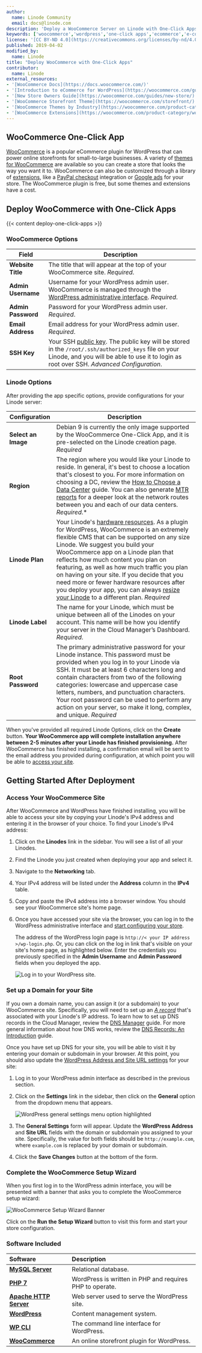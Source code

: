 ```yaml
---
author:
  name: Linode Community
  email: docs@linode.com
description: 'Deploy a WooCommerce Server on Linode with One-Click Apps.'
keywords: ['woocommerce','wordpress','one-click apps','ecommerce','e-commerce','cms']
license: '[CC BY-ND 4.0](https://creativecommons.org/licenses/by-nd/4.0)'
published: 2019-04-02
modified_by:
  name: Linode
title: "Deploy WooCommerce with One-Click Apps"
contributor:
  name: Linode
external_resources:
- '[WooCommerce Docs](https://docs.woocommerce.com/)'
- '[Introduction to eCommerce for WordPress](https://woocommerce.com/guides/ecommerce-for-wordpress-intro/)'
- '[New Store Owners Guide](https://woocommerce.com/guides/new-store/)'
- '[WooCommerce Storefront Theme](https://woocommerce.com/storefront/)'
- '[WooCommerce Themes by Industry](https://woocommerce.com/product-category/themes/storefront-child-theme-themes/)'
- '[WooCommerce Extensions](https://woocommerce.com/product-category/woocommerce-extensions/)'
---
```

## WooCommerce One-Click App

[WooCommerce](https://woocommerce.com/) is a popular eCommerce plugin for WordPress that can power online storefronts for small-to-large businesses. A variety of [themes for WooCommerce](https://woocommerce.com/product-category/themes/storefront-child-theme-themes/) are available so you can create a store that looks the way you want it to. WooCommerce can also be customized through a library of [extensions](https://woocommerce.com/product-category/woocommerce-extensions/), like a [PayPal checkout](https://woocommerce.com/products/woocommerce-gateway-paypal-checkout/) integration or [Google ads](https://woocommerce.com/products/google-ads/) for your store. The WooCommerce plugin is free, but some themes and extensions have a cost.

## Deploy WooCommerce with One-Click Apps

{{< content deploy-one-click-apps >}}

### WooCommerce Options

| **Field** | **Description** |
|--------------|------------|
| **Website Title** | The title that will appear at the top of your WooCommerce site. *Required*. |
| **Admin Username** | Username for your WordPress admin user. WooCommerce is managed through the [WordPress administrative interface](https://codex.wordpress.org/Administration_Screens). *Required*. |
| **Admin Password** | Password for your WordPress admin user. *Required*. |
| **Email Address** | Email address for your WordPress admin user. *Required*. |
| **SSH Key** | Your SSH [public key](/docs/security/authentication/use-public-key-authentication-with-ssh/). The public key will be stored in the `/root/.ssh/authorized_keys` file on your Linode, and you will be able to use it to login as root over SSH. *Advanced Configuration*. |

### Linode Options

After providing the app specific options, provide configurations for your Linode server:

| **Configuration** | **Description** |
|-------------------|-----------------|
| **Select an Image** | Debian 9 is currently the only image supported by the WooCommerce One-Click App, and it is pre-selected on the Linode creation page. *Required* |
| **Region** | The region where you would like your Linode to reside. In general, it's best to choose a location that's closest to you. For more information on choosing a DC, review the [How to Choose a Data Center](/docs/platform/how-to-choose-a-data-center) guide. You can also generate [MTR reports](/docs/networking/diagnostics/diagnosing-network-issues-with-mtr/) for a deeper look at the network routes between you and each of our data centers. *Required*.* |
| **Linode Plan** | Your Linode's [hardware resources](/docs/platform/how-to-choose-a-linode-plan/#hardware-resource-definitions). As a plugin for WordPress, WooCommerce is an extremely flexible CMS that can be supported on any size Linode. We suggest you build your WooCommerce app on a Linode plan that reflects how much content you plan on featuring, as well as how much traffic you plan on having on your site. If you decide that you need more or fewer hardware resources after you deploy your app, you can always [resize your Linode](/docs/platform/disk-images/resizing-a-linode/) to a different plan. *Required* |
| **Linode Label** | The name for your Linode, which must be unique between all of the Linodes on your account. This name will be how you identify your server in the Cloud Manager’s Dashboard. *Required*. |
| **Root Password** | The primary administrative password for your Linode instance. This password must be provided when you log in to your Linode via SSH. It must be at least 6 characters long and contain characters from two of the following categories: lowercase and uppercase case letters, numbers, and punctuation characters. Your root password can be used to perform any action on your server, so make it long, complex, and unique. *Required* |

When you've provided all required Linode Options, click on the **Create** button. **Your WooCommerce app will complete installation anywhere between 2-5 minutes after your Linode has finished provisioning.** After WooCommerce has finished installing, a confirmation email will be sent to the email address you provided during configuration, at which point you will be able to [access your site](#getting-started-after-your-deployment).

## Getting Started After Deployment

### Access Your WooCommerce Site

After WooCommerce and WordPress have finished installing, you will be able to access your site by copying your Linode's IPv4 address and entering it in the browser of your choice. To find your Linode's IPv4 address:

1. Click on the **Linodes** link in the sidebar. You will see a list of all your Linodes.

1. Find the Linode you just created when deploying your app and select it.

1. Navigate to the **Networking** tab.

1. Your IPv4 address will be listed under the **Address** column in the **IPv4** table.

1. Copy and paste the IPv4 address into a browser window. You should see your WooCommerce site's home page.

1.  Once you have accessed your site via the browser, you can log in to the WordPress administrative interface and [start configuring your store](#complete-the-woocommerce-setup-wizard).

    The address of the WordPress login page is `http://< your IP address >/wp-login.php`. Or, you can click on the log in link that's visible on your site's home page, as highlighted below. Enter the credentials you previously specified in the **Admin Username** and **Admin Password** fields when you deployed the app.

    ![Log in to your WordPress site.](wordpress-login.png)

### Set up a Domain for your Site

If you own a domain name, you can assign it (or a subdomain) to your WooCommerce site. Specifically, you will need to set up an [*A record*](/docs/networking/dns/dns-records-an-introduction/#a-and-aaaa) that's associated with your Linode's IP address. To learn how to set up DNS records in the Cloud Manager, review the [DNS Manager](/docs/platform/manager/dns-manager/) guide. For more general information about how DNS works, review the [DNS Records: An Introduction](/docs/networking/dns/dns-records-an-introduction/) guide.

Once you have set up DNS for your site, you will be able to visit it by entering your domain or subdomain in your browser. At this point, you should also update the [WordPress Address and Site URL settings](https://codex.wordpress.org/Changing_The_Site_URL) for your site:

1.  Log in to your WordPress admin interface as described in the previous section.

1.  Click on the **Settings** link in the sidebar, then click on the **General** option from the dropdown menu that appears.

    ![WordPress general settings menu option highlighted](wordpress_general_settings_menu_option_highlighted.png "WordPress general settings menu option highlighted")

1.  The **General Settings** form will appear. Update the **WordPress Address** and **Site URL** fields with the domain or subdomain you assigned to your site. Specifically, the value for both fields should be `http://example.com`, where `example.com` is replaced by your domain or subdomain.

1.  Click the **Save Changes** button at the bottom of the form.

### Complete the WooCommerce Setup Wizard

When you first log in to the WordPress admin interface, you will be presented with a banner that asks you to complete the WooCommerce setup wizard:

![WooCommerce Setup Wizard Banner](woocommerce_setup_wizard_banner.png "WooCommerce setup wizard banner")

Click on the **Run the Setup Wizard** button to visit this form and start your store configuration.

### Software Included


| **Software** | **Description** |
|:--------------|:------------|
| [**MySQL Server**](https://www.mysql.com/) | Relational database. |
| [**PHP 7**](https://www.php.net/) | WordPress is written in PHP and requires PHP to operate. |
| [**Apache HTTP Server**](https://httpd.apache.org/) | Web server used to serve the WordPress site. |
| [**WordPress**](https://wordpress.org/) | Content management system. |
| [**WP CLI**](https://wp-cli.org/) | The command line interface for WordPress. |
| [**WooCommerce**](https://woocommerce.com/) | An online storefront plugin for WordPress. |